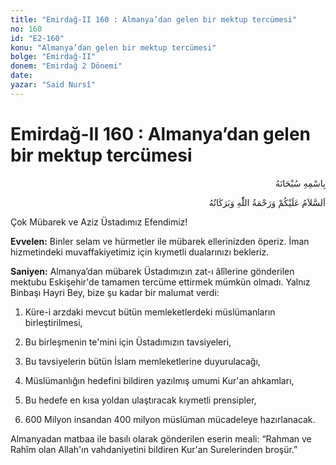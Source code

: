 ```yaml
---
title: "Emirdağ-II 160 : Almanya’dan gelen bir mektup tercümesi"
no: 160
id: "E2-160"
konu: "Almanya’dan gelen bir mektup tercümesi"
bolge: "Emirdağ-II"
donem: "Emirdağ 2 Dönemi"
date: 
yazar: "Said Nursî"
---
```


# Emirdağ-II 160 : Almanya’dan gelen bir mektup tercümesi

<p class="arabic" dir="rtl" title="Meal: “Her türlü noksan sıfatlardan yüce olan Allah’ın adıyla.”">بِاسْمِهِ سُبْحَانَهُ</p>

<p class="arabic" dir="rtl" title="Meal: “Allah’ın selâmı, rahmeti ve bereketleri, üzerinize olsun.”">اَلسَّلاَمُ عَلَيْكُمْ وَرَحْمَةُ اللّٰهِ وَبَرَكَاتُهُ</p>

Çok Mübarek ve Aziz Üstadımız Efendimiz!

**Evvelen:** Binler selam ve hürmetler ile mübarek ellerinizden öperiz. İman hizmetindeki muvaffakiyetimiz için kıymetli dualarınızı bekleriz.

**Saniyen:** Almanya’dan mübarek Üstadımızın zat-ı âlîlerine gönderilen mektubu Eskişehir'de tamamen tercüme ettirmek mümkün olmadı. Yalnız Binbaşı Hayri Bey, bize şu kadar bir malumat verdi:

1. Küre-i arzdaki mevcut bütün memleketlerdeki müslümanların birleştirilmesi,

2. Bu birleşmenin te'mini için Üstadımızın tavsiyeleri,

3. Bu tavsiyelerin bütün İslam memleketlerine duyurulacağı,

4. Müslümanlığın hedefini bildiren yazılmış umumi Kur'an ahkamları,

5. Bu hedefe en kısa yoldan ulaştıracak kıymetli prensipler,

6. 600 Milyon insandan 400 milyon müslüman mücadeleye hazırlanacak.

Almanyadan matbaa ile basılı olarak gönderilen eserin meali: “Rahman ve Rahîm olan Allah'ın vahdaniyetini bildiren Kur'an Surelerinden broşür.”
